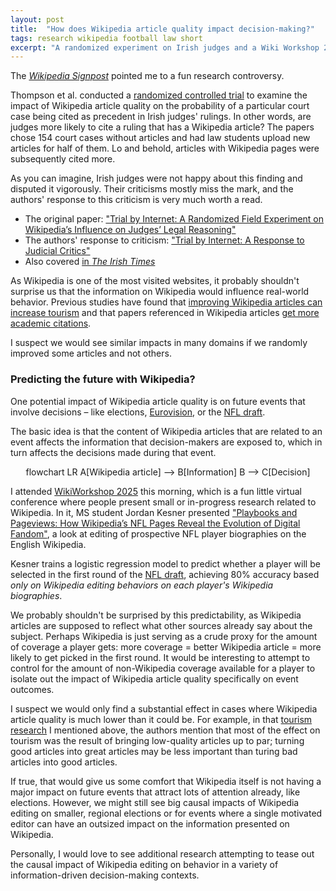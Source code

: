 ```yaml
---
layout: post
title:  "How does Wikipedia article quality impact decision-making?"
tags: research wikipedia football law short
excerpt: "A randomized experiment on Irish judges and a Wiki Workshop 2025 paper on the NFL draft."
---
```

<script type="module">
  import mermaid from 'https://cdn.jsdelivr.net/npm/mermaid@10/dist/mermaid.esm.min.mjs';
  mermaid.initialize({ startOnLoad: true });
</script>

The [_Wikipedia Signpost_](https://en.wikipedia.org/wiki/Wikipedia:Wikipedia_Signpost/2025-05-14/In_the_media) pointed me to a fun research controversy.

Thompson et al. conducted a [randomized controlled trial](https://en.wikipedia.org/wiki/Randomized_controlled_trial) to examine the impact of Wikipedia article quality on the probability of a particular court case being cited as precedent in Irish judges' rulings.
In other words, are judges more likely to cite a ruling that has a Wikipedia article?
The papers chose 154 court cases without articles and had law students upload new articles for half of them.
Lo and behold, articles with Wikipedia pages were subsequently cited more.

As you can imagine, Irish judges were not happy about this finding and disputed it vigorously.
Their criticisms mostly miss the mark, and the authors' response to this criticism is very much worth a read.

- The original paper: ["Trial by Internet: A Randomized Field Experiment on Wikipedia’s Influence on Judges’ Legal Reasoning"](https://papers.ssrn.com/sol3/papers.cfm?abstract_id=4174200)
- The authors' response to criticism: ["Trial by Internet: A Response to Judicial Critics"](https://papers.ssrn.com/sol3/papers.cfm?abstract_id=5248329)
- Also covered [in _The Irish Times_](https://www.irishtimes.com/crime-law/2025/05/12/authors-of-paper-claiming-irish-judges-use-wikipedia-as-a-source-for-rulings-dispute-flawed-research-criticisms/)

As Wikipedia is one of the most visited websites, it probably shouldn't surprise us that the information on Wikipedia would influence real-world behavior.
Previous studies have found that [improving Wikipedia articles can increase tourism](https://onlinelibrary.wiley.com/doi/abs/10.1111/jems.12421) and that papers referenced in Wikipedia articles [get more academic citations](https://papers.ssrn.com/sol3/papers.cfm?abstract_id=3039505).

I suspect we would see similar impacts in many domains if we randomly improved some articles and not others.

### Predicting the future with Wikipedia?

One potential impact of Wikipedia article quality is on future events that involve decisions – like elections, [Eurovision](https://en.wikipedia.org/wiki/Eurovision_Song_Contest), or the [NFL draft](https://en.wikipedia.org/wiki/NFL_draft).

The basic idea is that the content of Wikipedia articles that are related to an event affects the information that decision-makers are exposed to, which in turn affects the decisions made during that event.

<div class="mermaid" style="display: flex; justify-content: center;">
flowchart LR 
    A[Wikipedia article] --> B[Information]
    B --> C[Decision]
</div>

I attended [WikiWorkshop 2025](https://meta.wikimedia.org/wiki/Wiki_Workshop_2025/Attendees) this morning, which is a fun little virtual conference where people present small or in-progress research related to Wikipedia. In it, MS student Jordan Kesner presented ["Playbooks and Pageviews: How Wikipedia’s NFL Pages Reveal the Evolution of Digital Fandom"](https://wikiworkshop.org/2025/paper/wikiworkshop_2025_paper_40.pdf), a look at editing of prospective NFL player biographies on the English Wikipedia.

Kesner trains a logistic regression model to predict whether a player will be selected in the first round of the [NFL draft](https://en.wikipedia.org/wiki/NFL_draft), achieving 80% accuracy based _only on Wikipedia editing behaviors on each player's Wikipedia biographies_.

We probably shouldn't be surprised by this predictability, as Wikipedia articles are supposed to reflect what other sources already say about the subject.
Perhaps Wikipedia is just serving as a crude proxy for the amount of coverage a player gets: more coverage = better Wikipedia article = more likely to get picked in the first round.
It would be interesting to attempt to control for the amount of non-Wikipedia coverage available for a player to isolate out the impact of Wikipedia article quality specifically on event outcomes.

I suspect we would only find a substantial effect in cases where Wikipedia article quality is much lower than it could be. For example, in that [tourism research](https://www.econstor.eu/handle/10419/173092) I mentioned above, the authors mention that most of the effect on tourism was the result of bringing low-quality articles up to par; turning good articles into great articles may be less important than turing bad articles into good articles.

If true, that would give us some comfort that Wikipedia itself is not having a major impact on future events that attract lots of attention already, like elections.
However, we might still see big causal impacts of Wikipedia editing on smaller, regional elections or for events where a single motivated editor can have an outsized impact on the information presented on Wikipedia.

Personally, I would love to see additional research attempting to tease out the causal impact of Wikipedia editing on behavior in a variety of information-driven decision-making contexts.

